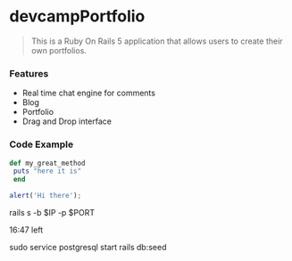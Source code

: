# devcampPortfolio

> This is a Ruby On Rails 5 application that allows users to create their own portfolios.

### Features

- Real time chat engine for comments
- Blog
- Portfolio
- Drag and Drop interface

### Code Example 

```ruby
def my_great_method
 puts "here it is"
 end
 ```
 
 ```javascript
alert('Hi there'); 
 ```
 
 
rails s -b $IP -p $PORT
 
16:47 left
 
 sudo service postgresql start
 rails db:seed
 
